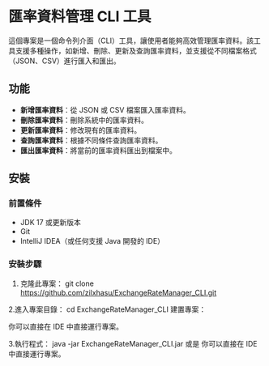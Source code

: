 # 匯率資料管理 CLI 工具

這個專案是一個命令列介面（CLI）工具，讓使用者能夠高效管理匯率資料。該工具支援多種操作，如新增、刪除、更新及查詢匯率資料，並支援從不同檔案格式（JSON、CSV）進行匯入和匯出。

## 功能

- **新增匯率資料**：從 JSON 或 CSV 檔案匯入匯率資料。
- **刪除匯率資料**：刪除系統中的匯率資料。
- **更新匯率資料**：修改現有的匯率資料。
- **查詢匯率資料**：根據不同條件查詢匯率資料。
- **匯出匯率資料**：將當前的匯率資料匯出到檔案中。

## 安裝

### 前置條件

- JDK 17 或更新版本
- Git
- IntelliJ IDEA（或任何支援 Java 開發的 IDE）

### 安裝步驟

1. 克隆此專案：
git clone https://github.com/zilxhasu/ExchangeRateManager_CLI.git

2.進入專案目錄：
cd ExchangeRateManager_CLI
建置專案：

你可以直接在 IDE 中直接運行專案。

3.執行程式：
java -jar ExchangeRateManager_CLI.jar
或是
你可以直接在 IDE 中直接運行專案。


